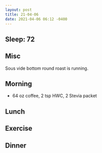 ```yaml
---
layout: post
title: 21-04-06
date: 2021-04-06 06:12 -0400
---
```


## Sleep: 72

## Misc
Sous vide bottom round roast is running.

## Morning
* 64 oz coffee, 2 tsp HWC, 2 Stevia packet

## Lunch

## Exercise

## Dinner


